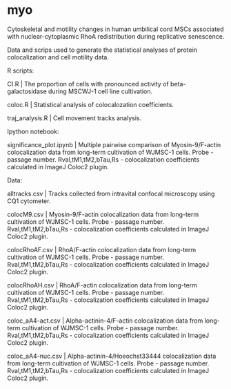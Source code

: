# myo

Cytoskeletal and motility changes in human umbilical cord MSCs associated with nuclear-cytoplasmic RhoА redistribution during replicative senescence.

Data and scrips used to generate the statistical analyses of protein colocalization and cell motility data.

R scripts:

CI.R | The proportion of cells with pronounced activity of beta-galactosidase during MSCWJ-1 cell line cultivation.

coloc.R | Statistical analysis of colocalozation coefficients.

traj_analysis.R | Cell movement tracks analysis.

Ipython notebook:

significance_plot.ipynb | Multiple pairwise comparison of Myosin-9/F-actin colocalization data from long-term cultivation of WJMSC-1 cells. Probe - passage number.  Rval,tM1,tM2,bTau,Rs - colocalization coefficients calculated in ImageJ Coloc2 plugin.

Data:

alltracks.csv | Tracks collected from intravital confocal microscopy using CQ1 cytometer.

colocM9.csv | Myosin-9/F-actin colocalization data from long-term cultivation of WJMSC-1 cells. Probe - passage number.  Rval,tM1,tM2,bTau,Rs - colocalization coefficients calculated in ImageJ Coloc2 plugin.

colocRhoAF.csv | RhoA/F-actin colocalization data from long-term cultivation of WJMSC-1 cells. Probe - passage number. Rval,tM1,tM2,bTau,Rs - colocalization coefficients calculated in ImageJ Coloc2 plugin.

colocRhoAH.csv | RhoA/F-actin colocalization data from long-term cultivation of WJMSC-1 cells. Probe - passage number. Rval,tM1,tM2,bTau,Rs - colocalization coefficients calculated in ImageJ Coloc2 plugin.

coloc_aA4-act.csv | Alpha-actinin-4/F-actin colocalization data from long-term cultivation of WJMSC-1 cells. Probe - passage number. Rval,tM1,tM2,bTau,Rs - colocalization coefficients calculated in ImageJ Coloc2 plugin.

coloc_aA4-nuc.csv | Alpha-actinin-4/Hoeochst33444 colocalization data from long-term cultivation of WJMSC-1 cells. Probe - passage number. Rval,tM1,tM2,bTau,Rs - colocalization coefficients calculated in ImageJ Coloc2 plugin.
